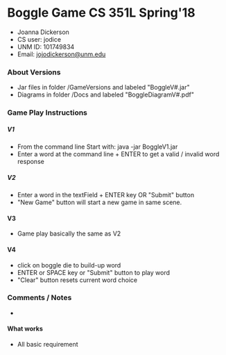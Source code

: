 # Boggle Game CS 351L Spring'18
* Joanna Dickerson 
* CS user: jodice
* UNM ID: 101749834
* Email: jojodickerson@unm.edu

### About Versions 
* Jar files in folder /GameVersions and labeled "BoggleV#.jar"
* Diagrams in folder  /Docs and labeled "BoggleDiagramV#.pdf"

### Game Play Instructions

##### V1
* From the command line Start with: java -jar BoggleV1.jar
* Enter a word at the command line + ENTER to get a valid / invalid word response

##### V2
* Enter a word in the textField + ENTER key OR "Submit" button
* "New Game" button will start a new game in same scene.

#### V3
* Game play basically the same as V2

#### V4
* click on boggle die to build-up word
* ENTER or SPACE key or "Submit" button to play word  
* "Clear" button resets current word choice


### Comments / Notes
* 

#### What works
* All basic requirement










